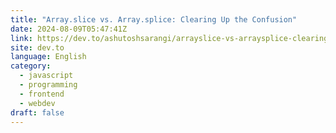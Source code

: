 ```yaml
---
title: "Array.slice vs. Array.splice: Clearing Up the Confusion"
date: 2024-08-09T05:47:41Z
link: https://dev.to/ashutoshsarangi/arrayslice-vs-arraysplice-clearing-up-the-confusion-2jch?utm_medium=RSS&utm_source=news.12bit.vn
site: dev.to
language: English
category:
  - javascript
  - programming
  - frontend
  - webdev
draft: false
---
```

